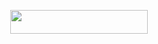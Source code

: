 <p align="center"><a href="https://dashboard.heroku.com/new?template=https://github.com/tushar007ff/Hbot-/tree/main"> <img src="https://img.shields.io/badge/Deploy%20On%20Heroku-bringle?style=for-the-badge&logo=heroku" width="220" height="38.45"/></a></p>
